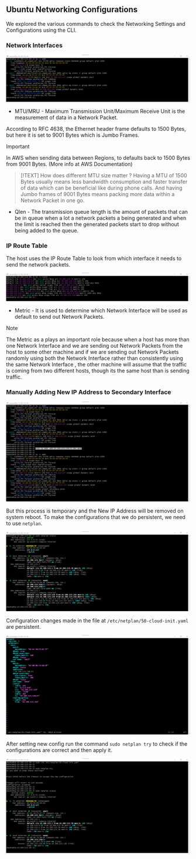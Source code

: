 ## Ubuntu Networking Configurations

We explored the various commands to check the Networking Settings and Configurations using the CLI.


### Network Interfaces

![Ubuntu Network Config](/assets/ubun_net.png)


- MTU/MRU - Maximum Transmission Unit/Maximum Receive Unit is the measurement of data in a Network Packet.

According to RFC 4638, the Ethernet header frame defaults to 1500 Bytes, but here it is set to 9001 Bytes which is Jumbo Frames.


> [!IMPORTANT]
> In AWS when sending data between Regions, to defaults back to 1500 Bytes from 9001 Bytes. (More info at AWS Documentation)


> [!TEXT]
> How does different MTU size matter ?
> Having a MTU of 1500 Bytes usually means less bandwidth consumption and faster transfer of data which can be beneficial like during phone calls. And having Jumbo frames of 9001 Bytes means packing more data within a Network Packet in one go.


- Qlen - The transmission queue length is the amount of packets that can be in queue when a lot a network packets a being generated and when the limit is reached then the generated packets start to drop without being added to the queue.


### IP Route Table

The host uses the IP Route Table to look from which interface it needs to send the network packets.

![IP Route Table](/assets/ubun_route.png)


- Metric - It is used to determine which Network Interface will be used as default to send out Network Packets.


> [!NOTE]
> The Metric as a plays an important role because when a host has more than one Network Interface and we are sending out Network Packets from the host to some other machine and if we are sending out Network Packets randomly using both the Network Interface rather than consistently using the same Network Interface , the other machine will assume that the traffic is coming from two different hosts, though its the same host than is sending traffic.


### Manually Adding New IP Address to Secondary Interface

![Secondary IP on Secondary Interface](/assets/ubun_ip.png)

But this process is temporary and the New IP Address will be removed on system reboot. To make the configurations that we do persistent, we need to use `netplan`.

![Netplan](/assets/ubun_netplan.png)


Configuration changes made in the file at `/etc/netplan/50-cloud-init.yaml` are persistent.

![Netplan Config](/assets/ubun_netplan_conf.png)

After setting new config run the command `sudo netplan try` to check if the configurations are correct and then apply it.

![Netplan New Config](/assets/ubun_netplan_new_conf.png)

